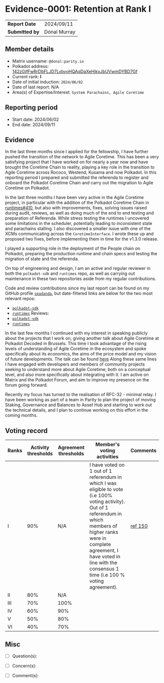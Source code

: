 # Evidence-0001: Retention at Rank I

|                 |                                                                                             |
| --------------- | ------------------------------------------------------------------------------------------- |
| **Report Date** | 2024/09/11                                                                                  |
| **Submitted by**| Dónal Murray                                                                                |


## Member details

- Matrix username: `@donal:parity.io`
- Polkadot address: <a target='_blank' href='https://collectives.statescan.io/#/accounts/142zGifFwRrDbFLJD7LvbyoHQAqDaXeHjkxJbUVwmDYBD7Gf'>142zGifFwRrDbFLJD7LvbyoHQAqDaXeHjkxJbUVwmDYBD7Gf</a>
- Current rank: **I**
- Date of initial induction: `2024/06/02`
- Date of last report: N/A
- Area(s) of Expertise/Interest: `System Parachains, Agile Coretime`


## Reporting period

- Start date: 2024/06/02
- End date: 2024/09/11

## Evidence
In the last three months since I applied for the fellowship, I have further pushed the transition of the network to Agile Coretime. This has been a very satisfying project that I have worked on for nearly a year now and have brought the Coretime Chain to reality, playing a key role in the transition to Agile Coretime across Rococo, Westend, Kusama and now Polkadot. In this reporting period I prepared and submitted the referenda to register and onboard the Polkadot Coretime Chain and carry out the migration to Agile Coretime on Polkadot.

In the last three months I have been very active in the Agile Coretime project, in particular with the addition of the Polkadot Coretime Chain in [runtimes#410](https://github.com/polkadot-fellows/runtimes/pull/410), but also with improvements, fixes, solving issues raised during audit, reviews, as well as doing much of the end to end testing and preparation of Referenda. While stress testing the runtimes I uncovered some limitations in the scheduler, potentially leading to inconsistent state and parachains stalling. I also discovered a smaller issue with one of the XCMs communicating across the `CoretimeInterface`. I wrote these up and proposed two fixes, before implementing them in time for the v1.3.0 release.

I played a supporting role in the deployment of the People chain on Polkadot, preparing the production runtime and chain specs and testing the migration of state and the referenda. 

On top of engineering and design, I am an active and regular reviewer in both the `polkadot-sdk` and `runtimes` repo, as well as carrying out maintenance in these two repositories aside from my regular contributions.

Code and review contributions since my last report can be found on my GitHub profile [`seadanda`](https://github.com/seadanda), but date-filtered links are below for the two most relevant repos:
- [`polkadot-sdk`](https://github.com/paritytech/polkadot-sdk/pulls?q=is:pr+author:seadanda+merged:%3E%3D2024-06-02)
- [`runtimes`](https://github.com/polkadot-fellows/runtimes/pulls?q=is:pr+author:seadanda+merged:%3E%3D2024-06-02)
Reviews:
- [`polkadot-sdk`](https://github.com/paritytech/polkadot-sdk/pulls?q=is%3Apr+reviewed-by%3Aseadanda)
- [`runtimes`](https://github.com/polkadot-fellows/runtimes/pulls?q=is%3Apr+reviewed-by%3Aseadanda)

In the last few months I continued with my interest in speaking publicly about the projects that I work on, giving another talk about Agile Coretime at Polkadot Decoded in Brussels. This time I took advantage of the rising levels of understanding of Agile Coretime in the ecosystem and spoke specifically about its economics, the aims of the price model and my vision of future developments. The talk can be found [here](https://www.youtube.com/watch?v=gPW4QygdsTU) Along these same lines I have engaged with developers and members of community projects seeking to understand more about Agile Coretime; both on a conceptual level, and also more specifically about integrating with it. I am active on Matrix and the Polkadot Forum, and aim to improve my presence on the forum going forward.

Recently my focus has turned to the realisation of RFC-32 - minimal relay. I have been working as part of a team in Parity to plan the project of moving Staking, Governance and Balances to Asset Hub and starting to work out the technical details, and I plan to continue working on this effort in the coming months.

## Voting record

|  Ranks | Activity thresholds | Agreement thresholds | Member's voting activities | Comments |
|---|---|---|---|---|
|I  |90%   |N/A   | I have voted on 1 out of 1 referendum in which I was eligible to vote (i.e 100% voting activity). Out of 1 referendum in which members of higher ranks were in complete agreement, I have voted in line with the consensus 1 time (i.e 100 % voting agreement). | [ref 150](https://collectives.subsquare.io/fellowship/referenda/150) |
|II |80%   |N/A   |   |  |
|III|70%   |100%  |   |  |
|IV |60%   |90%   |   |  |
|V  |50%   |80%   |   |  |
|VI |40%   |70%   |   |  |


## Misc

- [ ] Question(s): 

- [ ] Concern(s): 

- [ ] Comment(s): 

